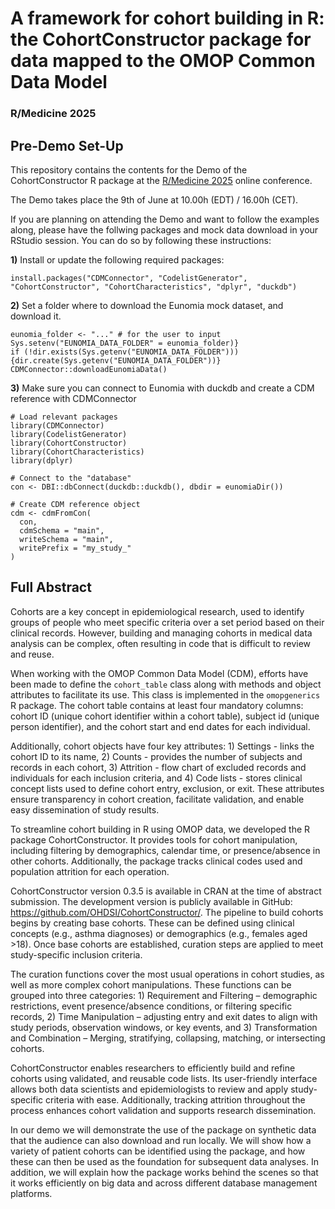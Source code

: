 # A framework for cohort building in R: the CohortConstructor package for data mapped to the OMOP Common Data Model
### R/Medicine 2025


## Pre-Demo Set-Up

This repository contains the contents for the Demo of the CohortConstructor R package at the [R/Medicine 2025](https://rconsortium.github.io/RMedicine_website/) online conference.

The Demo takes place the 9th of June at 10.00h (EDT) / 16.00h (CET).

If you are planning on attending the Demo and want to follow the examples along, please have the follwing packages and mock data download in your RStudio session. 
You can do so by following these instructions: 

**1)** Install or update the following required packages:

```{r}
install.packages("CDMConnector", "CodelistGenerator", "CohortConstructor", "CohortCharacteristics", "dplyr", "duckdb")
```

**2)** Set a folder where to download the Eunomia mock dataset, and download it.

```{r}
eunomia_folder <- "..." # for the user to input
Sys.setenv("EUNOMIA_DATA_FOLDER" = eunomia_folder)}
if (!dir.exists(Sys.getenv("EUNOMIA_DATA_FOLDER"))) {dir.create(Sys.getenv("EUNOMIA_DATA_FOLDER"))}
CDMConnector::downloadEunomiaData()  
```

**3)** Make sure you can connect to Eunomia with duckdb and create a CDM reference with CDMConnector

```{r}
# Load relevant packages
library(CDMConnector)
library(CodelistGenerator)
library(CohortConstructor)
library(CohortCharacteristics)
library(dplyr)

# Connect to the "database"
con <- DBI::dbConnect(duckdb::duckdb(), dbdir = eunomiaDir())

# Create CDM reference object
cdm <- cdmFromCon(
  con, 
  cdmSchema = "main", 
  writeSchema = "main",
  writePrefix = "my_study_"
)
```

## Full Abstract
Cohorts are a key concept in epidemiological research, used to identify groups of people who meet specific criteria over a set period based on their clinical records. However, building and managing cohorts in medical data analysis can be complex, often resulting in code that is difficult to review and reuse. 


When working with the OMOP Common Data Model (CDM), efforts have been made to define the `cohort_table` class along with methods and object attributes to facilitate its use. This class is implemented in the `omopgenerics` R package. The cohort table contains at least four mandatory columns: cohort ID (unique cohort identifier within a cohort table), subject id (unique person identifier), and the cohort start and end dates for each individual. 


Additionally, cohort objects have four key attributes: 1) Settings - links the cohort ID to its name, 2) Counts - provides the number of subjects and records in each cohort, 3) Attrition - flow chart of excluded records and individuals for each inclusion criteria, and 4) Code lists - stores clinical concept lists used to define cohort entry, exclusion, or exit. These attributes ensure transparency in cohort creation, facilitate validation, and enable easy dissemination of study results. 


To streamline cohort building in R using OMOP data, we developed the R package CohortConstructor. It provides tools for cohort manipulation, including filtering by demographics, calendar time, or presence/absence in other cohorts. Additionally, the package tracks clinical codes used and population attrition for each operation. 


CohortConstructor version 0.3.5 is available in CRAN at the time of abstract submission. The development version is publicly available in GitHub: https://github.com/OHDSI/CohortConstructor/. 
The pipeline to build cohorts begins by creating base cohorts. These can be defined using clinical concepts (e.g., asthma diagnoses) or demographics (e.g., females aged >18). Once base cohorts are established, curation steps are applied to meet study-specific inclusion criteria. 


The curation functions cover the most usual operations in cohort studies, as well as more complex cohort manipulations. These functions can be grouped into three categories: 1) Requirement and Filtering – demographic restrictions, event presence/absence conditions, or filtering specific records, 2) Time Manipulation – adjusting entry and exit dates to align with study periods, observation windows, or key events, and 3) Transformation and Combination – Merging, stratifying, collapsing, matching, or intersecting cohorts. 


CohortConstructor enables researchers to efficiently build and refine cohorts using validated, and reusable code lists. Its user-friendly interface allows both data scientists and epidemiologists to review and apply study-specific criteria with ease. Additionally, tracking attrition throughout the process enhances cohort validation and supports research dissemination. 


In our demo we will demonstrate the use of the package on synthetic data that the audience can also download and run locally. We will show how a variety of patient cohorts can be identified using the package, and how these can then be used as the foundation for subsequent data analyses. In addition, we will explain how the package works behind the scenes so that it works efficiently on big data and across different database management platforms. 

